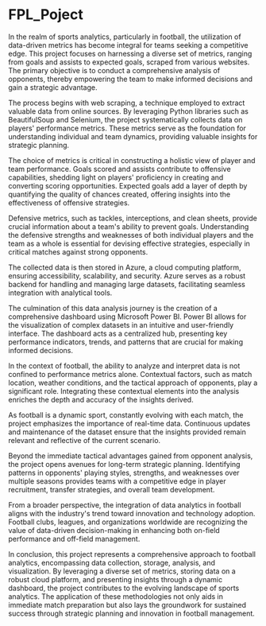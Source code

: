 # FPL_Poject

In the realm of sports analytics, particularly in football, the utilization of data-driven metrics has become integral for teams seeking a competitive edge. This project focuses on harnessing a diverse set of metrics, ranging from goals and assists to expected goals, scraped from various websites. The primary objective is to conduct a comprehensive analysis of opponents, thereby empowering the team to make informed decisions and gain a strategic advantage.

The process begins with web scraping, a technique employed to extract valuable data from online sources. By leveraging Python libraries such as BeautifulSoup and Selenium, the project systematically collects data on players' performance metrics. These metrics serve as the foundation for understanding individual and team dynamics, providing valuable insights for strategic planning.

The choice of metrics is critical in constructing a holistic view of player and team performance. Goals scored and assists contribute to offensive capabilities, shedding light on players' proficiency in creating and converting scoring opportunities. Expected goals add a layer of depth by quantifying the quality of chances created, offering insights into the effectiveness of offensive strategies.

Defensive metrics, such as tackles, interceptions, and clean sheets, provide crucial information about a team's ability to prevent goals. Understanding the defensive strengths and weaknesses of both individual players and the team as a whole is essential for devising effective strategies, especially in critical matches against strong opponents.

The collected data is then stored in Azure, a cloud computing platform, ensuring accessibility, scalability, and security. Azure serves as a robust backend for handling and managing large datasets, facilitating seamless integration with analytical tools.

The culmination of this data analysis journey is the creation of a comprehensive dashboard using Microsoft Power BI. Power BI allows for the visualization of complex datasets in an intuitive and user-friendly interface. The dashboard acts as a centralized hub, presenting key performance indicators, trends, and patterns that are crucial for making informed decisions.

In the context of football, the ability to analyze and interpret data is not confined to performance metrics alone. Contextual factors, such as match location, weather conditions, and the tactical approach of opponents, play a significant role. Integrating these contextual elements into the analysis enriches the depth and accuracy of the insights derived.

As football is a dynamic sport, constantly evolving with each match, the project emphasizes the importance of real-time data. Continuous updates and maintenance of the dataset ensure that the insights provided remain relevant and reflective of the current scenario.

Beyond the immediate tactical advantages gained from opponent analysis, the project opens avenues for long-term strategic planning. Identifying patterns in opponents' playing styles, strengths, and weaknesses over multiple seasons provides teams with a competitive edge in player recruitment, transfer strategies, and overall team development.

From a broader perspective, the integration of data analytics in football aligns with the industry's trend toward innovation and technology adoption. Football clubs, leagues, and organizations worldwide are recognizing the value of data-driven decision-making in enhancing both on-field performance and off-field management.

In conclusion, this project represents a comprehensive approach to football analytics, encompassing data collection, storage, analysis, and visualization. By leveraging a diverse set of metrics, storing data on a robust cloud platform, and presenting insights through a dynamic dashboard, the project contributes to the evolving landscape of sports analytics. The application of these methodologies not only aids in immediate match preparation but also lays the groundwork for sustained success through strategic planning and innovation in football management.
